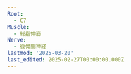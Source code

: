 ```yaml
---
Root:
  - C7
Muscle:
  - 総指伸筋
Nerve:
  - 後骨間神経
lastmod: '2025-03-20'
last_edited: 2025-02-27T00:00:00.000Z
---
```



